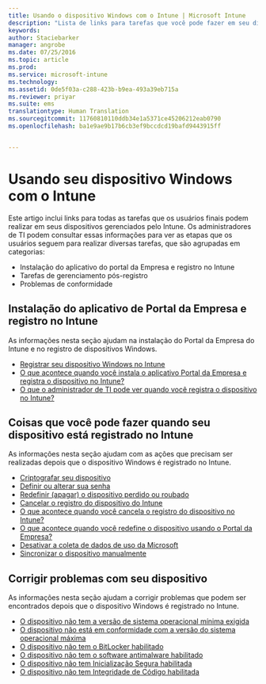 ```yaml
---
title: Usando o dispositivo Windows com o Intune | Microsoft Intune
description: "Lista de links para tarefas que você pode fazer em seu dispositivo Windows quando o dispositivo é registrado no Intune"
keywords: 
author: Staciebarker
manager: angrobe
ms.date: 07/25/2016
ms.topic: article
ms.prod: 
ms.service: microsoft-intune
ms.technology: 
ms.assetid: 0de5f03a-c288-423b-b9ea-493a39eb715a
ms.reviewer: priyar
ms.suite: ems
translationtype: Human Translation
ms.sourcegitcommit: 11760810110ddb34e1a5371ce45206212eab0790
ms.openlocfilehash: ba1e9ae9b17b6cb3ef9bccdcd19bafd9443915ff


---
```


# Usando seu dispositivo Windows com o Intune

Este artigo inclui links para todas as tarefas que os usuários finais podem realizar em seus dispositivos gerenciados pelo Intune. Os administradores de TI podem consultar essas informações para ver as etapas que os usuários seguem para realizar diversas tarefas, que são agrupadas em categorias: 
- Instalação do aplicativo do portal da Empresa e registro no Intune 
- Tarefas de gerenciamento pós-registro
- Problemas de conformidade

## Instalação do aplicativo de Portal da Empresa e registro no Intune

As informações nesta seção ajudam na instalação do Portal da Empresa do Intune e no registro de dispositivos Windows.

- [Registrar seu dispositivo Windows no Intune](enroll-your-device-in-intune-windows.md)
- [O que acontece quando você instala o aplicativo Portal da Empresa e registra o dispositivo no Intune?](what-happens-if-you-install-the-company-portal-app-and-enroll-your-device-in-intune-windows.md)
- [O que o administrador de TI pode ver quando você registra o dispositivo no Intune?](what-can-your-it-administrator-see-when-you-enroll-your-device-in-intune-windows.md)

## Coisas que você pode fazer quando seu dispositivo está registrado no Intune

As informações nesta seção ajudam com as ações que precisam ser realizadas depois que o dispositivo Windows é registrado no Intune.

- [Criptografar seu dispositivo](encrypt-your-device-windows.md)
- [Definir ou alterar sua senha](set-or-change-your-password-windows.md)
- [Redefinir (apagar) o dispositivo perdido ou roubado](reset-erase-your-lost-or-stolen-device-windows.md)
- [Cancelar o registro do dispositivo do Intune](unenroll-your-device-from-intune-windows.md)
- [O que acontece quando você cancela o registro do dispositivo no Intune?](what-happens-if-you-unenroll-your-device-from-intune-windows.md)
- [O que acontece quando você redefine o dispositivo usando o Portal da Empresa?](what-happens-if-you-reset-your-device-using-the-company-portal-windows.md)
- [Desativar a coleta de dados de uso da Microsoft](turn-off-microsoft-usage-data-collection-windows.md)
- [Sincronizar o dispositivo manualmente](sync-your-device-manually-windows.md)

## Corrigir problemas com seu dispositivo

As informações nesta seção ajudam a corrigir problemas que podem ser encontrados depois que o dispositivo Windows é registrado no Intune.

- [O dispositivo não tem a versão de sistema operacional mínima exigida](device-doesnt-have-the-required-minimum-operating-system-version-windows.md)
- [O dispositivo não está em conformidade com a versão do sistema operacional máxima](device-doesnt-comply-with-maximum-operating-system-version-windows.md)
- [O dispositivo não tem o BitLocker habilitado](device-doesnt-have-bitlocker-enabled-windows.md)
- [O dispositivo não tem o software antimalware habilitado](device-doesnt-have-antimalware-software-enabled-windows.md)
- [O dispositivo não tem Inicialização Segura habilitada](device-doesnt-have-secure-boot-enabled-windows.md)
- [O dispositivo não tem Integridade de Código habilitada](device-doesnt-have-code-integrity-enabled-windows.md)



<!--HONumber=Aug16_HO2-->


